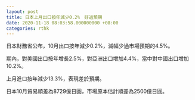 ```yaml
---
layout: post
title: 日本上月出口按年減少0.2%　好過預期
date: 2020-11-18 08:03:58.000000000 +08:00
categories: rthk
---
```


日本財務省公布，10月出口按年減少0.2%，減幅少過市場預期的4.5%。

期內，對美國出口按年增長2.5%，對亞洲出口增加4.4%，當中對中國出口增加10.2%。

上月進口按年減少13.3%，表現差於預期。

日本10月貿易順差為8729億日圓，市場原本估計順差為2500億日圓。
